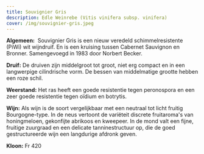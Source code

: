 ```yaml
---
title: Souvignier Gris
description: Edle Weinrebe (Vitis vinifera subsp. vinifera)
cover: /img/souvignier-gris.jpeg
---
```

**Algemeen:** 
Souvignier Gris is een nieuw veredeld schimmelresistente (PiWi) wit wijndruif.  En is een kruising tussen Cabernet Sauvignon en Bronner. Samengevoegd in 1983 door Norbert Becker.

**Druif:** 
De druiven zijn middelgroot tot groot, niet erg compact en in een langwerpige cilindrische vorm.  De bessen van middelmatige grootte hebben een roze schil.

**Weerstand:** 
Het ras heeft een goede resistentie tegen peronospora en een zeer goede resistentie tegen oïdium en botrytis.

**Wijn:** 
Als wijn is de soort vergelijkbaar met een neutraal tot licht fruitig Bourgogne-type.  In de neus vertoont de variëteit discrete fruitaroma's van honingmeloen, gekonfijte abrikoos en kweepeer. In de mond valt een fijne, fruitige zuurgraad en een delicate tanninestructuur op, die de goed gestructureerde wijn een langdurige afdronk geven.

**Kloon:** Fr 420